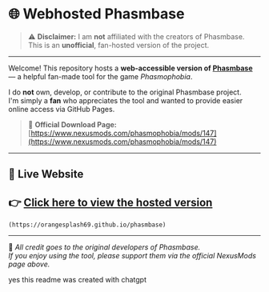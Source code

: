 # 🌐 Webhosted Phasmbase

> ⚠️ **Disclaimer:** I am **not** affiliated with the creators of Phasmbase.  
> This is an **unofficial**, fan-hosted version of the project.

---

Welcome! This repository hosts a **web-accessible version of [Phasmbase](https://www.nexusmods.com/phasmophobia/mods/147)** — a helpful fan-made tool for the game *Phasmophobia*.

I do **not** own, develop, or contribute to the original Phasmbase project.  
I'm simply a **fan** who appreciates the tool and wanted to provide easier online access via GitHub Pages.

> 🔗 **Official Download Page:**  
> [https://www.nexusmods.com/phasmophobia/mods/147](https://www.nexusmods.com/phasmophobia/mods/147)

---

## 🚀 Live Website

👉 [Click here to view the hosted version](https://orangesplash69.github.io/phasmbase)  
---
    (https://orangesplash69.github.io/phasmbase)
---

🧡 *All credit goes to the original developers of Phasmbase.*  
*If you enjoy using the tool, please support them via the official NexusMods page above.*

yes this readme was created with chatgpt
